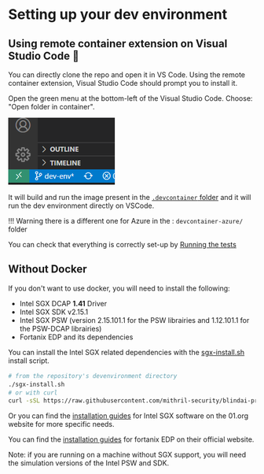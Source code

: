 # Setting up your dev environment

## Using remote container extension on Visual Studio Code 🐳

You can directly clone the repo and open it in VS Code. Using the remote container extension, Visual Studio Code should prompt you to install it.

Open the green menu at the bottom-left of the Visual Studio Code.
Choose: "Open folder in container".

![](../../../assets/Screenshot-vscode.png)

It will build and run the image present in the [`.devcontainer` folder](https://github.com/mithril-security/blindai-preview/tree/main/.devcontainer) and it will run the dev environment directly on VSCode.

!!! Warning
    there is a different one for Azure in the : `devcontainer-azure/` folder

You can check that everything is correctly set-up by [Running the tests](../../../index.md#testing)

## Without Docker

If you don't want to use docker, you will need to install the following:

* Intel SGX DCAP **1.41** Driver
* Intel SGX SDK v2.15.1
* Intel SGX PSW (version 2.15.101.1 for the PSW librairies and 1.12.101.1 for the PSW-DCAP librairies)
* Fortanix EDP and its dependencies

You can install the Intel SGX related dependencies with the [sgx-install.sh](https://github.com/mithril-security/blindai-preview/tree/main/devenvironment/sgx-install.sh) install script.
```bash
# from the repository's devenvironment directory
./sgx-install.sh
# or with curl
curl -sSL https://raw.githubusercontent.com/mithril-security/blindai-preview/main/devenvironment/sgx-install.sh | bash
```

Or you can find the [installation guides](https://download.01.org/intel-sgx/sgx-linux/2.9/docs/) for Intel SGX software on the 01.org website for more specific needs.

You can find the [installation guides](https://edp.fortanix.com/docs/installation/guide/) for fortanix EDP on their official website.

Note: if you are running on a machine without SGX support, you will need the simulation versions of the Intel PSW and SDK.